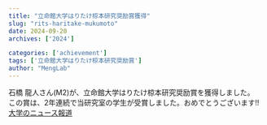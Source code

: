 ```yaml
---
title: "立命館大学はりたけ椋本研究奨励賞獲得"
slug: "rits-haritake-mukumoto"
date: 2024-09-20
archives: ['2024']

categories: ['achievement']
tags: ['立命館大学はりたけ椋本研究奨励賞']
author: "MengLab"
---
```

石橋 龍人さん(M2)が、立命館大学はりたけ椋本研究奨励賞を獲得しました。  
この賞は、2年連続で当研究室の学生が受賞しました。おめでとうございます!!  
[大学のニュース報道](https://www.ritsumei.ac.jp/news/detail/?id=3805)
